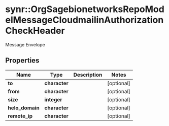 # synr::OrgSagebionetworksRepoModelMessageCloudmailinAuthorizationCheckHeader

Message Envelope

## Properties
Name | Type | Description | Notes
------------ | ------------- | ------------- | -------------
**to** | **character** |  | [optional] 
**from** | **character** |  | [optional] 
**size** | **integer** |  | [optional] 
**helo_domain** | **character** |  | [optional] 
**remote_ip** | **character** |  | [optional] 


